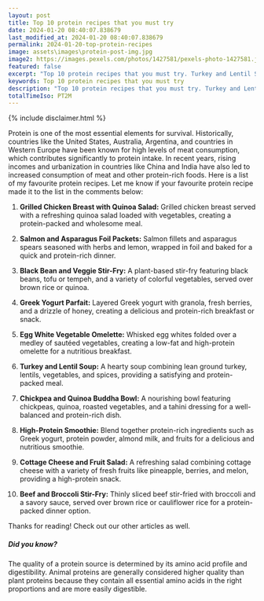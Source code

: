 ```yaml
---
layout: post
title: Top 10 protein recipes that you must try
date: 2024-01-20 08:40:07.838679
last_modified_at: 2024-01-20 08:40:07.838679
permalink: 2024-01-20-top-protein-recipes
image: assets\images\protein-post-img.jpg
image2: https://images.pexels.com/photos/1427581/pexels-photo-1427581.jpeg?auto=compress&cs=tinysrgb&h=650&w=940
featured: false
excerpt: "Top 10 protein recipes that you must try. Turkey and Lentil Soup, Greek Yogurt Parfait made it to our top 10 list. Click to see if your favourite protein recipe made it to our top 10 list"
keywords: Top 10 protein recipes that you must try
description: "Top 10 protein recipes that you must try. Turkey and Lentil Soup, Greek Yogurt Parfait made it to our top 10 list. Click to see if your favourite protein recipe made it to our top 10 list"
totalTimeIso: PT2M
---
```

{% include disclaimer.html %}

Protein is one of the most essential elements for survival. Historically, countries like the United States, Australia, Argentina, and countries in Western Europe have been known for high levels of meat consumption, which contributes significantly to protein intake. In recent years, rising incomes and urbanization in countries like China and India have also led to increased consumption of meat and other protein-rich foods. Here is a list of my favourite protein recipes. Let me know if your favourite protein recipe made it to the list in the comments below:

1. **Grilled Chicken Breast with Quinoa Salad:**
   Grilled chicken breast served with a refreshing quinoa salad loaded with vegetables, creating a protein-packed and wholesome meal.

2. **Salmon and Asparagus Foil Packets:**
   Salmon fillets and asparagus spears seasoned with herbs and lemon, wrapped in foil and baked for a quick and protein-rich dinner.

3. **Black Bean and Veggie Stir-Fry:**
   A plant-based stir-fry featuring black beans, tofu or tempeh, and a variety of colorful vegetables, served over brown rice or quinoa.

4. **Greek Yogurt Parfait:**
   Layered Greek yogurt with granola, fresh berries, and a drizzle of honey, creating a delicious and protein-rich breakfast or snack.

5. **Egg White Vegetable Omelette:**
   Whisked egg whites folded over a medley of sautéed vegetables, creating a low-fat and high-protein omelette for a nutritious breakfast.

6. **Turkey and Lentil Soup:**
   A hearty soup combining lean ground turkey, lentils, vegetables, and spices, providing a satisfying and protein-packed meal.

7. **Chickpea and Quinoa Buddha Bowl:**
   A nourishing bowl featuring chickpeas, quinoa, roasted vegetables, and a tahini dressing for a well-balanced and protein-rich dish.

8. **High-Protein Smoothie:**
   Blend together protein-rich ingredients such as Greek yogurt, protein powder, almond milk, and fruits for a delicious and nutritious smoothie.

9. **Cottage Cheese and Fruit Salad:**
   A refreshing salad combining cottage cheese with a variety of fresh fruits like pineapple, berries, and melon, providing a high-protein snack.

10. **Beef and Broccoli Stir-Fry:**
    Thinly sliced beef stir-fried with broccoli and a savory sauce, served over brown rice or cauliflower rice for a protein-packed dinner option.

Thanks for reading! Check out our other articles as well.

<div class="card" style="margin-bottom:1rem">
  <div class="card-body">
    <h5 class="card-title">Did you know?</h5>
    <p class="card-text">The quality of a protein source is determined by its amino acid profile and digestibility. Animal proteins are generally considered higher quality than plant proteins because they contain all essential amino acids in the right proportions and are more easily digestible.</p>
  </div>
</div>
